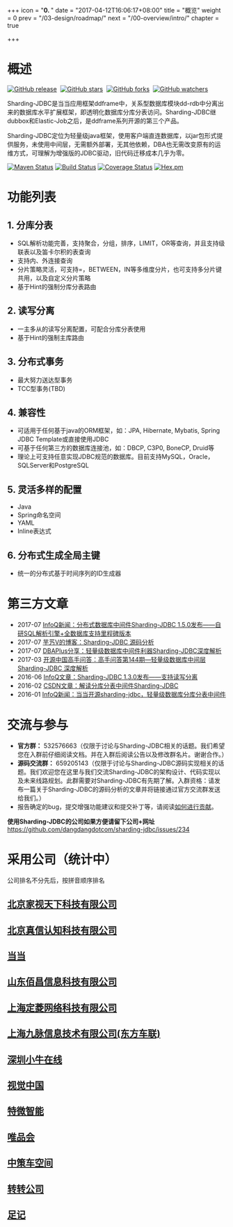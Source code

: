 +++
icon = "<b>0. </b>"
date = "2017-04-12T16:06:17+08:00"
title = "概览"
weight = 0
prev = "/03-design/roadmap/"
next = "/00-overview/intro/"
chapter = true

+++

# 概述

[![GitHub release](https://img.shields.io/github/release/dangdangdotcom/sharding-jdbc.svg?style=social&label=Release)](https://github.com/dangdangdotcom/sharding-jdbc/releases)&nbsp;
[![GitHub stars](https://img.shields.io/github/stars/dangdangdotcom/sharding-jdbc.svg?style=social&label=Star)](https://github.com/dangdangdotcom/sharding-jdbc/stargazers)&nbsp;
[![GitHub forks](https://img.shields.io/github/forks/dangdangdotcom/sharding-jdbc.svg?style=social&label=Fork)](https://github.com/dangdangdotcom/sharding-jdbc/fork)&nbsp;
[![GitHub watchers](https://img.shields.io/github/watchers/dangdangdotcom/sharding-jdbc.svg?style=social&label=Watch)](https://github.com/dangdangdotcom/sharding-jdbc/watchers)

Sharding-JDBC是当当应用框架ddframe中，关系型数据库模块dd-rdb中分离出来的数据库水平扩展框架，即透明化数据库分库分表访问。Sharding-JDBC继dubbox和Elastic-Job之后，是ddframe系列开源的第三个产品。

Sharding-JDBC定位为轻量级java框架，使用客户端直连数据库，以jar包形式提供服务，未使用中间层，无需额外部署，无其他依赖，DBA也无需改变原有的运维方式，可理解为增强版的JDBC驱动，旧代码迁移成本几乎为零。

[![Maven Status](https://maven-badges.herokuapp.com/maven-central/com.dangdang/sharding-jdbc/badge.svg)](https://maven-badges.herokuapp.com/maven-central/com.dangdang/sharding-jdbc)
[![Build Status](https://secure.travis-ci.org/dangdangdotcom/sharding-jdbc.svg?branch=master)](https://travis-ci.org/dangdangdotcom/sharding-jdbc)
[![Coverage Status](https://coveralls.io/repos/dangdangdotcom/sharding-jdbc/badge.svg?branch=master&service=github)](https://coveralls.io/github/dangdangdotcom/sharding-jdbc?branch=master)
[![Hex.pm](http://dangdangdotcom.github.io/sharding-jdbc/img/license.svg)](http://www.apache.org/licenses/LICENSE-2.0.html)

# 功能列表

## 1. 分库分表
* SQL解析功能完善，支持聚合，分组，排序，LIMIT，OR等查询，并且支持级联表以及笛卡尔积的表查询
* 支持内、外连接查询
* 分片策略灵活，可支持=，BETWEEN，IN等多维度分片，也可支持多分片键共用，以及自定义分片策略
* 基于Hint的强制分库分表路由

## 2. 读写分离
* 一主多从的读写分离配置，可配合分库分表使用
* 基于Hint的强制主库路由

## 3. 分布式事务
* 最大努力送达型事务
* TCC型事务(TBD)

## 4. 兼容性
* 可适用于任何基于java的ORM框架，如：JPA, Hibernate, Mybatis, Spring JDBC Template或直接使用JDBC
* 可基于任何第三方的数据库连接池，如：DBCP, C3P0, BoneCP, Druid等
* 理论上可支持任意实现JDBC规范的数据库。目前支持MySQL，Oracle，SQLServer和PostgreSQL

## 5. 灵活多样的配置
* Java
* Spring命名空间
* YAML
* Inline表达式

## 6. 分布式生成全局主键
* 统一的分布式基于时间序列的ID生成器

# 第三方文章
* 2017-07 [InfoQ新闻：分布式数据库中间件Sharding-JDBC 1.5.0发布——自研SQL解析引擎+全数据库支持里程碑版本](http://www.infoq.com/cn/news/2017/08/Sharding-JDBC-150)
* 2017-07 [芋艿V的博客：Sharding-JDBC 源码分析](http://www.yunai.me/categories/Sharding-JDBC/?sjdbc)
* 2017-07 [DBAPlus分享：轻量级数据库中间件利器Sharding-JDBC深度解析](http://mp.weixin.qq.com/s/W-pBQInQKu99NLn2rHMI-Q)
* 2017-03 [开源中国高手问答：高手问答第144期—轻量级数据库中间层 Sharding-JDBC 深度解析](https://www.oschina.net/question/2720166_2233456)
* 2016-06 [InfoQ文章：Sharding-JDBC 1.3.0发布——支持读写分离](http://www.infoq.com/cn/news/2016/06/sharding-jdbc-130)
* 2016-02 [CSDN文章：解读分库分表中间件Sharding-JDBC](http://geek.csdn.net/news/detail/55513)
* 2016-01 [InfoQ新闻：当当开源sharding-jdbc，轻量级数据库分库分表中间件](http://www.infoq.com/cn/news/2016/01/sharding-jdbc-dangdang)

# 交流与参与

 - **官方群：** 532576663（仅限于讨论与Sharding-JDBC相关的话题。我们希望您在入群前仔细阅读文档。并在入群后阅读公告以及修改群名片。谢谢合作。）
 - **源码交流群：** 659205143（仅限于讨论与Sharding-JDBC源码实现相关的话题。我们欢迎您在这里与我们交流Sharding-JDBC的架构设计、代码实现以及未来线路规划。此群需要对Sharding-JDBC有先期了解。入群资格：请发布一篇关于Sharding-JDBC的源码分析的文章并将链接通过官方交流群发送给我们。）
 - 报告确定的bug，提交增强功能建议和提交补丁等，请阅读[如何进行贡献](/00-overview/contribution)。
 
 **使用Sharding-JDBC的公司如果方便请留下公司+网址** https://github.com/dangdangdotcom/sharding-jdbc/issues/234
  
# 采用公司（统计中）

公司排名不分先后，按拼音顺序排名

## [北京家视天下科技有限公司](http://www.hiveview.com/)

## [北京真信认知科技有限公司](http://www.zhenxinsafe.com/)

## [当当](http://www.dangdang.com/)

## [山东佰昌信息科技有限公司](http://www.sdbaichang.com/)

## [上海定菱网络科技有限公司](http://www.qbaolive.com/)

## [上海九脉信息技术有限公司(东方车联)](http://www.dongfang789.com/)

## [深圳小牛在线](https://www.xiaoniu88.com/)

## [视觉中国](https://500px.me/)

## [特微智能](http://www.trawe.cn/)

## [唯品会](http://www.vip.com/)

## [中策车空间](http://www.zcckj.com/)

## [转转公司](http://www.zhuanzhuan.com/)

## [足记](http://www.fotoplace.cc/)
